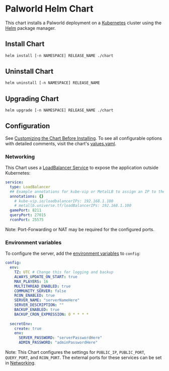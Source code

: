 # Palworld Helm Chart

This chart installs a Palworld deployment on a [Kubernetes](http://kubernetes.io/) cluster using the [Helm](https://helm.sh/) package manager.

## Install Chart

```sh
helm install [-n NAMESPACE] RELEASE_NAME ./chart
```

## Uninstall Chart

```sh
helm uninstall [-n NAMESPACE] RELEASE_NAME
```

## Upgrading Chart

```sh
helm upgrade [-n NAMESPACE] RELEASE_NAME ./chart
```

## Configuration

See [Customizing the Chart Before Installing](https://helm.sh/docs/intro/using_helm/#customizing-the-chart-before-installing). To see all configurable options with detailed comments, visit the chart's [values.yaml](./values.yaml).

### Networking

This Chart uses a [LoadBalancer Service](https://kubernetes.io/docs/concepts/services-networking/service/#loadbalancer) to expose the application outside Kubernetes:

```yaml
service:
  type: LoadBalancer
  ## Example annotations for kube-vip or MetalLB to assign an IP to the LoadBalancer
  annotations: {}
    # kube-vip.io/loadbalancerIPs: 192.168.1.100
    # metallb.universe.tf/loadBalancerIPs: 192.168.1.100
  gamePort: 8211
  queryPort: 27015
  rconPort: 25575
```

Note: Port-Forwarding or NAT may be required for the configured ports.

### Environment variables

To configure the server, add the [environment variables](https://github.com/jammsen/docker-palworld-dedicated-server#environment-variables) to `config`:

```yaml
config:
  env:
    TZ: UTC # Change this for logging and backup
    ALWAYS_UPDATE_ON_START: true
    MAX_PLAYERS: 16
    MULTITHREAD_ENABLED: true
    COMMUNITY_SERVER: false
    RCON_ENABLED: true
    SERVER_NAME: "serverNameHere"
    SERVER_DESCRIPTION: ""
    BACKUP_ENABLED: true
    BACKUP_CRON_EXPRESSION: 0 * * * *
  
  secretEnv:
    create: true
    env:
      SERVER_PASSWORD: "serverPasswordHere"
      ADMIN_PASSWORD: "adminPasswordHere"
```

Note: This Chart configures the settings for `PUBLIC_IP`, `PUBLIC_PORT`, `QUERY_PORT`, and `RCON_PORT`. The external ports for these services can be set in [Networking](#networking).
